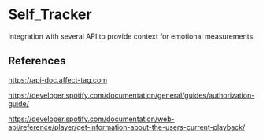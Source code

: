 # Self_Tracker

Integration with several API to provide context for emotional measurements

## References

https://api-doc.affect-tag.com

https://developer.spotify.com/documentation/general/guides/authorization-guide/

https://developer.spotify.com/documentation/web-api/reference/player/get-information-about-the-users-current-playback/
